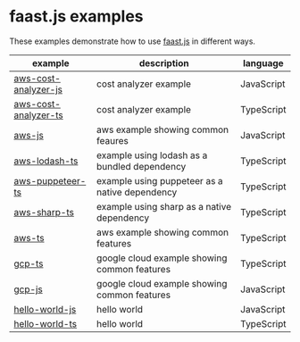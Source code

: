 # faast.js examples

These examples demonstrate how to use [faast.js](https://github.com/faastjs/faast.js) in different ways.

| example                                                  | description                                    | language   |
| -------------------------------------------------------- | ---------------------------------------------- | ---------- |
| [aws-cost-analyzer-js](./aws-cost-analyzer-js/README.md) | cost analyzer example                          | JavaScript |
| [aws-cost-analyzer-ts](./aws-cost-analyzer-ts/README.md) | cost analyzer example                          | TypeScript |
| [aws-js](./aws-js/README.md)                             | aws example showing common feaures             | JavaScript |
| [aws-lodash-ts](./aws-lodash-ts/README.md)               | example using lodash as a bundled dependency   | TypeScript |
| [aws-puppeteer-ts](./aws-puppeteer-ts/README.md)         | example using puppeteer as a native dependency | TypeScript |
| [aws-sharp-ts](./aws-sharp-ts/README.md)                 | example using sharp as a native dependency     | TypeScript |
| [aws-ts](./aws-ts/README.md)                             | aws example showing common features            | TypeScript |
| [gcp-ts](./gcp-ts/README.md)                             | google cloud example showing common features   | TypeScript |
| [gcp-js](./gcp-js/README.md)                             | google cloud example showing common features   | JavaScript |
| [hello-world-js](./hello-world-js/README.md)             | hello world                                    | JavaScript |
| [hello-world-ts](./hello-world-ts/README.md)             | hello world                                    | TypeScript |
